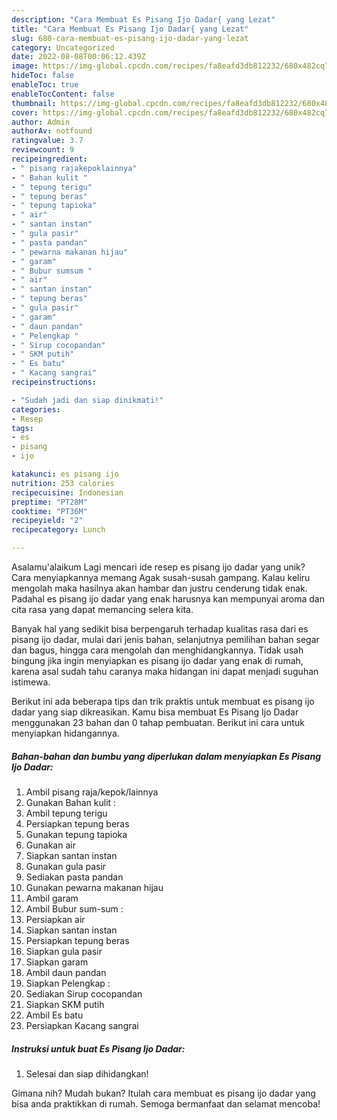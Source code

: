 ```yaml
---
description: "Cara Membuat Es Pisang Ijo Dadar{ yang Lezat"
title: "Cara Membuat Es Pisang Ijo Dadar{ yang Lezat"
slug: 680-cara-membuat-es-pisang-ijo-dadar-yang-lezat
category: Uncategorized
date: 2022-08-08T00:06:12.439Z
image: https://img-global.cpcdn.com/recipes/fa8eafd3db812232/680x482cq70/es-pisang-ijo-dadar-foto-resep-utama.jpg
hideToc: false
enableToc: true
enableTocContent: false
thumbnail: https://img-global.cpcdn.com/recipes/fa8eafd3db812232/680x482cq70/es-pisang-ijo-dadar-foto-resep-utama.jpg
cover: https://img-global.cpcdn.com/recipes/fa8eafd3db812232/680x482cq70/es-pisang-ijo-dadar-foto-resep-utama.jpg
author: Admin
authorAv: notfound
ratingvalue: 3.7
reviewcount: 9
recipeingredient:
- " pisang rajakepoklainnya"
- " Bahan kulit "
- " tepung terigu"
- " tepung beras"
- " tepung tapioka"
- " air"
- " santan instan"
- " gula pasir"
- " pasta pandan"
- " pewarna makanan hijau"
- " garam"
- " Bubur sumsum "
- " air"
- " santan instan"
- " tepung beras"
- " gula pasir"
- " garam"
- " daun pandan"
- " Pelengkap "
- " Sirup cocopandan"
- " SKM putih"
- " Es batu"
- " Kacang sangrai"
recipeinstructions:

- "Sudah jadi dan siap dinikmati!"
categories:
- Resep
tags:
- es
- pisang
- ijo

katakunci: es pisang ijo 
nutrition: 253 calories
recipecuisine: Indonesian
preptime: "PT28M"
cooktime: "PT36M"
recipeyield: "2"
recipecategory: Lunch

---
```



Asalamu'alaikum Lagi mencari ide resep es pisang ijo dadar yang unik? Cara menyiapkannya memang Agak susah-susah gampang. Kalau keliru mengolah maka hasilnya akan hambar dan justru cenderung tidak enak. Padahal es pisang ijo dadar yang enak harusnya kan mempunyai aroma dan cita rasa yang dapat memancing selera kita.


Banyak hal yang sedikit bisa berpengaruh terhadap kualitas rasa dari es pisang ijo dadar, mulai dari jenis bahan, selanjutnya pemilihan bahan segar dan bagus, hingga cara mengolah dan menghidangkannya. Tidak usah bingung jika ingin menyiapkan es pisang ijo dadar yang enak di rumah, karena asal sudah tahu caranya maka hidangan ini dapat menjadi suguhan istimewa.




Berikut ini ada beberapa tips dan trik praktis untuk membuat es pisang ijo dadar yang siap dikreasikan. Kamu bisa membuat Es Pisang Ijo Dadar menggunakan 23 bahan dan 0 tahap pembuatan. Berikut ini cara untuk menyiapkan hidangannya.

<!--inarticleads1-->

##### Bahan-bahan dan bumbu yang diperlukan dalam menyiapkan Es Pisang Ijo Dadar:

1. Ambil  pisang raja/kepok/lainnya
1. Gunakan  Bahan kulit :
1. Ambil  tepung terigu
1. Persiapkan  tepung beras
1. Gunakan  tepung tapioka
1. Gunakan  air
1. Siapkan  santan instan
1. Gunakan  gula pasir
1. Sediakan  pasta pandan
1. Gunakan  pewarna makanan hijau
1. Ambil  garam
1. Ambil  Bubur sum-sum :
1. Persiapkan  air
1. Siapkan  santan instan
1. Persiapkan  tepung beras
1. Siapkan  gula pasir
1. Siapkan  garam
1. Ambil  daun pandan
1. Siapkan  Pelengkap :
1. Sediakan  Sirup cocopandan
1. Siapkan  SKM putih
1. Ambil  Es batu
1. Persiapkan  Kacang sangrai




<!--inarticleads2-->

##### Instruksi untuk buat Es Pisang Ijo Dadar:


1. Selesai dan siap dihidangkan!



Gimana nih? Mudah bukan? Itulah cara membuat es pisang ijo dadar yang bisa anda praktikkan di rumah. Semoga bermanfaat dan selamat mencoba!
